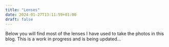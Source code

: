 ```yaml
---
title: "Lenses"
date: 2024-01-27T13:11:59+01:00
draft: false
---
```


Below you will find most of the lenses I have used to take the photos in this blog. This is a work in progress and is being updated…